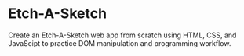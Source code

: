 # Etch-A-Sketch

Create an Etch-A-Sketch web app from scratch using HTML, CSS, and JavaScipt to practice DOM manipulation and programming workflow.